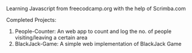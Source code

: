 Learning Javascript from freecodcamp.org with the help of Scrimba.com

Completed Projects:

1. People-Counter: An web app to count and log the no. of people visiting/leaving a certain area
2. BlackJack-Game: A simple web implementation of BlackJack Game 
